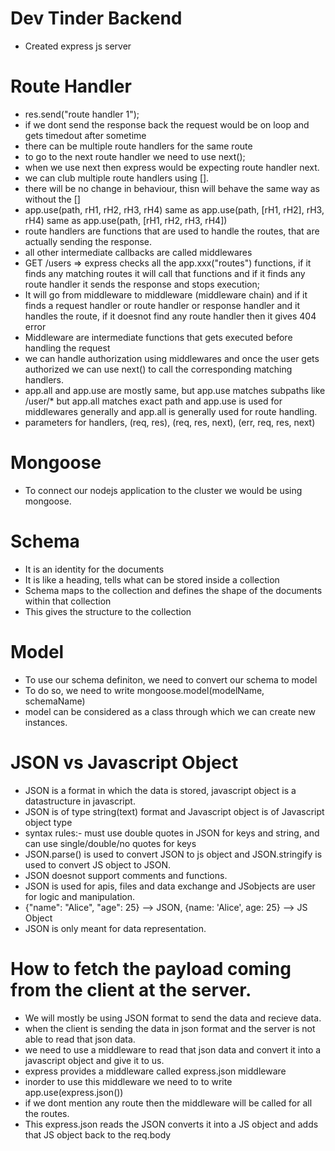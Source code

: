 # Dev Tinder Backend

- Created express js server

# Route Handler

- res.send("route handler 1");
- if we dont send the response back the request would be on loop and gets timedout after sometime
- there can be multiple route handlers for the same route
- to go to the next route handler we need to use next();
- when we use next then express would be expecting route handler next.
- we can club multiple route handlers using [].
- there will be no change in behaviour, thisn will behave the same way as without the []
- app.use(path, rH1, rH2, rH3, rH4) same as app.use(path, [rH1, rH2], rH3, rH4) same as app.use(path, [rH1, rH2, rH3, rH4])
- route handlers are functions that are used to handle the routes, that are actually sending the response.
- all other intermediate callbacks are called middlewares
- GET /users => express checks all the app.xxx("routes") functions, if it finds any matching routes it will call that functions and if it finds any route handler it sends the response and stops execution;
- It will go from middleware to middleware (middleware chain) and if it finds a request handler or route handler or response handler and it handles the route, if it doesnot find any route handler then it gives 404 error
- Middleware are intermediate functions that gets executed before handling the request
- we can handle authorization using middlewares and once the user gets authorized we can use next() to call the corresponding matching handlers.
- app.all and app.use are mostly same, but app.use matches subpaths like /user/\* but app.all matches exact path and app.use is used for middlewares generally and app.all is generally used for route handling.
- parameters for handlers, (req, res), (req, res, next), (err, req, res, next)

# Mongoose

- To connect our nodejs application to the cluster we would be using mongoose.

# Schema

- It is an identity for the documents
- It is like a heading, tells what can be stored inside a collection
- Schema maps to the collection and defines the shape of the documents within that collection
- This gives the structure to the collection

# Model

- To use our schema definiton, we need to convert our schema to model
- To do so, we need to write mongoose.model(modelName, schemaName)
- model can be considered as a class through which we can create new instances.

# JSON vs Javascript Object

- JSON is a format in which the data is stored, javascript object is a datastructure in javascript.
- JSON is of type string(text) format and Javascript object is of Javascript object type
- syntax rules:- must use double quotes in JSON for keys and string, and can use single/double/no quotes for keys
- JSON.parse() is used to convert JSON to js object and JSON.stringify is used to convert JS object to JSON.
- JSON doesnot support comments and functions.
- JSON is used for apis, files and data exchange and JSobjects are user for logic and manipulation.
- {"name": "Alice", "age": 25} --> JSON, {name: 'Alice', age: 25} --> JS Object
- JSON is only meant for data representation.

# How to fetch the payload coming from the client at the server.

- We will mostly be using JSON format to send the data and recieve data.
- when the client is sending the data in json format and the server is not able to read that json data.
- we need to use a middleware to read that json data and convert it into a javascript object and give it to us.
- express provides a middleware called express.json middleware
- inorder to use this middleware we need to to write app.use(express.json())
- if we dont mention any route then the middleware will be called for all the routes.
- This express.json reads the JSON converts it into a JS object and adds that JS object back to the req.body
